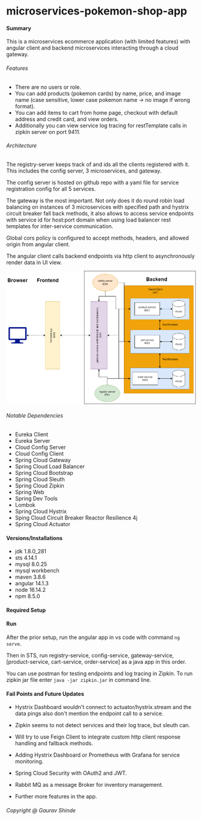 # microservices-pokemon-shop-app

#### Summary

This is a microservices ecommerce application (with limited features) with angular client and backend microservices interacting through a cloud gateway.

###### Features

- There are no users or role.
- You can add products (pokemon cards) by name, price, and image name (case sensitive, lower case pokemon name -> no image if wrong format).
- You can add items to cart from home page, checkout with default address and credit card, and view orders.
- Additionally you can view service log tracing for restTemplate calls in zipkin server on port 9411.

###### Architecture

The registry-server keeps track of and ids all the clients registered with it. This includes the config server, 3 microservices, and gateway.

The config server is hosted on github repo with a yaml file for service registration config for all 5 services.

The gateway is the most important. Not only does it do round robin load balancing on instances of 3 microservices with specified path and hystrix circuit breaker fall back methods, it also allows to access service endpoints with service id for host:port domain when using load balancer rest templates for inter-service communication.

Global cors policy is configured to accept methods, headers, and allowed origin from angular client.

The angular client calls backend endpoints via http client to asynchronously render data in UI view.

![This is architecture diagram](./microservices-pokemonshop-architecture.drawio.png)

###### Notable Dependencies

- Eureka Client
- Eureka Server
- Cloud Config Server
- Cloud Config Client
- Spring Cloud Gateway
- Spring Cloud Load Balancer
- Spring Cloud Bootstrap
- Spring Cloud Sleuth
- Spring Cloud Zipkin
- Spring Web
- Spring Dev Tools
- Lombok
- Spring Cloud Hystrix
- Sping Cloud Circuit Breaker Reactor Resilience 4j
- Spring Cloud Actuator

#### Versions/Installations
- jdk 1.8.0_281
- sts 4.14.1
- mysql 8.0.25
- mysql workbench
- maven 3.8.6
- angular 14.1.3
- node 16.14.2
- npm 8.5.0

#### Required Setup

#### Run
After the prior setup, run the angular app in vs code with command `ng serve`.

Then in STS, run registry-service, config-service, gateway-service, [product-service, cart-service, order-service] as a java app in this order.

You can use postman for testing endpoints and log tracing in Zipkin. To run zipkin jar file enter `java -jar zipkin.jar` in command line.

#### Fail Points and Future Updates

- Hystrix Dashboard wouldn't connect to actuator/hystrix.stream and the data pings also don't mention the endpoint call to a service.

- Zipkin seems to not detect services and their log trace, but sleuth can.

- Will try to use Feign Client to integrate custom http client response handling and fallback methods.

- Adding Hystrix Dashboard or Prometheus with Grafana for service monitoring.

- Spring Cloud Security with OAuth2 and JWT.

- Rabbit MQ as a message Broker for inventory management.

- Further more features in the app.

###### Copyright @ Gaurav Shinde

